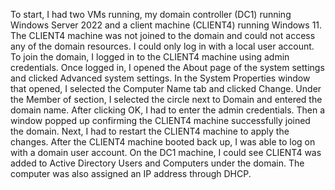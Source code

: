 To start, I had two VMs running, my domain controller (DC1) running Windows Server 2022 and a client machine (CLIENT4) running Windows 11.
The CLIENT4 machine was not joined to the domain and could not access any of the domain resources. I could only log in with a local user account.
To join the domain, I logged in to the CLIENT4 machine using admin credentials.
Once logged in, I opened the About page of the system settings and clicked Advanced system settings.
In the System Properties window that opened, I selected the Computer Name tab and clicked Change.
Under the Member of section, I selected the circle next to Domain and entered the domain name.
After clicking OK, I had to enter the admin credentials. Then a window popped up confirming the CLIENT4 machine successfully joined the domain.
Next, I had to restart the CLIENT4 machine to apply the changes.
After the CLIENT4 machine booted back up, I was able to log on with a domain user account.
On the DC1 machine, I could see CLIENT4 was added to Active Directory Users and Computers under the domain.
The computer was also assigned an IP address through DHCP.
